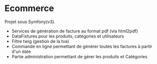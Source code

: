 Ecommerce
=========

Projet sous Symfony(v3).

- Services de génération de facture au format pdf (via html2pdf)
- DataFixtures pour les produits, catégories et utilisateurs
- Filtre twig (gestion de la tva)
- Commande en ligne permettant de générer toutes les factures à partir d'un date
- Partie administration permettant de gérer les produits et Catégories

